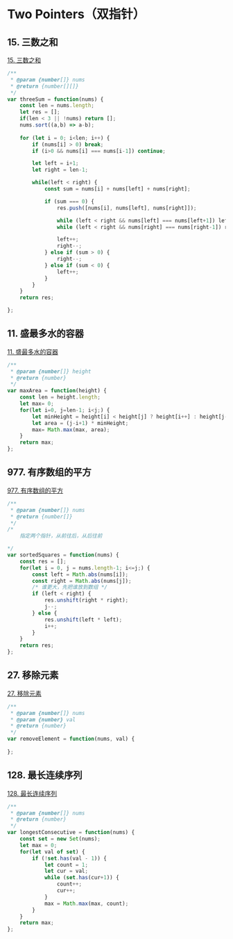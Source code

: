 # Two Pointers（双指针）


## 15. 三数之和

[15. 三数之和](https://leetcode-cn.com/problems/3sum/)

```js
/**
 * @param {number[]} nums
 * @return {number[][]}
 */
var threeSum = function(nums) {
    const len = nums.length;
    let res = [];
    if(len < 3 || !nums) return [];
    nums.sort((a,b) => a-b);
    
    for (let i = 0; i<len; i++) {
        if (nums[i] > 0) break;
        if (i>0 && nums[i] === nums[i-1]) continue;

        let left = i+1;
        let right = len-1;

        while(left < right) {
            const sum = nums[i] + nums[left] + nums[right];

            if (sum === 0) {
                res.push([nums[i], nums[left], nums[right]]);

                while (left < right && nums[left] === nums[left+1]) left++;
                while (left < right && nums[right] === nums[right-1]) right--;

                left++;
                right--;
            } else if (sum > 0) {
                right--;
            } else if (sum < 0) {
                left++;
            }
        }
    }
    return res;

};
```

## 11. 盛最多水的容器

[11. 盛最多水的容器](https://leetcode-cn.com/problems/container-with-most-water/)

```js
/**
 * @param {number[]} height
 * @return {number}
 */
var maxArea = function(height) {
    const len = height.length;
    let max= 0;
    for(let i=0, j=len-1; i<j;) {
        let minHeight = height[i] < height[j] ? height[i++] : height[j--];
        let area = (j-i+1) * minHeight;
        max= Math.max(max, area);
    }
    return max;
};
```


## 977. 有序数组的平方

[977. 有序数组的平方](https://leetcode-cn.com/problems/squares-of-a-sorted-array/)

```js
/**
 * @param {number[]} nums
 * @return {number[]}
 */
/* 
    指定两个指针，从前往后，从后往前

*/
var sortedSquares = function(nums) {
    const res = [];
    for(let i = 0, j = nums.length-1; i<=j;) {
        const left = Math.abs(nums[i]);
        const right = Math.abs(nums[j]);
        /* 谁更大，先把谁放到数组 */
        if (left < right) {
            res.unshift(right * right);
            j--;
        } else {
            res.unshift(left * left);
            i++;
        }
    }
    return res;
};
```

## 27. 移除元素

[27. 移除元素](https://leetcode-cn.com/problems/remove-element/)

```js
/**
 * @param {number[]} nums
 * @param {number} val
 * @return {number}
 */
var removeElement = function(nums, val) {
    
};
```

## 128. 最长连续序列

[128. 最长连续序列](https://leetcode-cn.com/problems/longest-consecutive-sequence/)

```js
/**
 * @param {number[]} nums
 * @return {number}
 */
var longestConsecutive = function(nums) {
    const set = new Set(nums);
    let max = 0;
    for(let val of set) {
        if (!set.has(val - 1)) {
            let count = 1;
            let cur = val;
            while (set.has(cur+1)) {
                count++;
                cur++;
            }
            max = Math.max(max, count);
        }
    }
    return max;
};
```